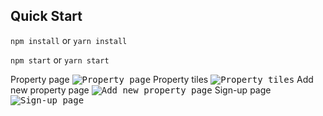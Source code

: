 ## Quick Start
`npm install` or `yarn install`

`npm start` or `yarn start`

Property page
<kbd>![Property page](https://user-images.githubusercontent.com/15629117/31016694-19113594-a569-11e7-83a2-dd91a4a2f7b4.png)</kbd>
Property tiles
<kbd>![Property tiles](https://user-images.githubusercontent.com/15629117/31016697-191306da-a569-11e7-96fa-fe84296acf85.png)</kbd>
Add new property page
<kbd>![Add new property page](https://user-images.githubusercontent.com/15629117/31016695-191158a8-a569-11e7-8398-1c7e08fc1c88.png)</kbd>
Sign-up page
<kbd>![Sign-up page](https://user-images.githubusercontent.com/15629117/31016696-19126bbc-a569-11e7-8ad0-fe825e83110c.png)</kbd>
